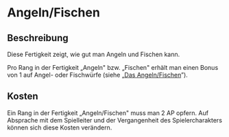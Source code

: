 # Angeln/Fischen

## Beschreibung

Diese Fertigkeit zeigt, wie gut man Angeln und Fischen kann.

Pro Rang in der Fertigkeit „Angeln" bzw. „Fischen" erhält man einen Bonus von 1 auf Angel- oder Fischwürfe (siehe „[Das Angeln/Fischen](../anderes/das-angeln-fischen.md)”).

## Kosten

Ein Rang in der Fertigkeit „Angeln/Fischen" muss man 2 AP opfern. Auf Absprache mit dem Spielleiter und der Vergangenheit des Spielercharakters können sich diese Kosten verändern.

